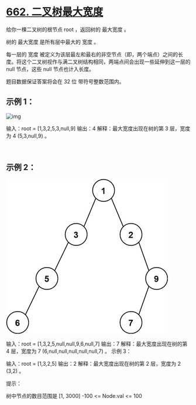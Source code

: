 # [662. 二叉树最大宽度](https://leetcode.cn/problems/maximum-width-of-binary-tree/)

给你一棵二叉树的根节点 root ，返回树的 最大宽度 。

树的 最大宽度 是所有层中最大的 宽度 。

每一层的 宽度 被定义为该层最左和最右的非空节点（即，两个端点）之间的长度。将这个二叉树视作与满二叉树结构相同，两端点间会出现一些延伸到这一层的 null 节点，这些 null 节点也计入长度。

题目数据保证答案将会在  32 位 带符号整数范围内。



## 示例 1：

![img](/Users/alton_z/Documents/profile/data-structures-and-algorithms/Q00601-Q00700/00662-Maximum-Width-of-Binary-Tree/width1-tree.png)

输入：root = [1,3,2,5,3,null,9]
输出：4
解释：最大宽度出现在树的第 3 层，宽度为 4 (5,3,null,9) 。

&nbsp;

## 示例 2：

![img](maximum-width-of-binary-tree-v3.png)




输入：root = [1,3,2,5,null,null,9,6,null,7]
输出：7
解释：最大宽度出现在树的第 4 层，宽度为 7 (6,null,null,null,null,null,7) 。
示例 3：

输入：root = [1,3,2,5]
输出：2
解释：最大宽度出现在树的第 2 层，宽度为 2 (3,2) 。


提示：

树中节点的数目范围是 [1, 3000]
-100 <= Node.val <= 100



&nbsp;